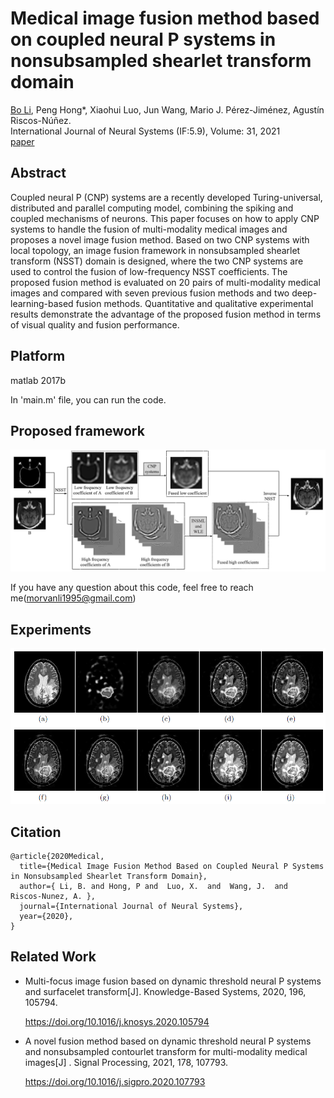 # Medical image fusion method based on coupled neural P systems in nonsubsampled shearlet transform domain
[Bo Li](https://github.com/MorvanLi/), Peng Hong*, Xiaohui Luo, Jun Wang, Mario J. Pérez-Jiménez, Agustín Riscos-Núñez.   
International Journal of Neural Systems (IF:5.9), Volume: 31,  2021  
[paper](https://www.worldscientific.com/doi/abs/10.1142/S0129065720500501)  

## Abstract

Coupled neural P (CNP) systems are a recently developed Turing-universal, distributed and parallel computing model, combining the spiking and coupled mechanisms of neurons. This paper focuses on how to apply CNP systems to handle the fusion of multi-modality medical images and proposes a novel image fusion method. Based on two CNP systems with local topology, an image fusion framework in nonsubsampled shearlet transform (NSST) domain is designed, where the two CNP systems are used to control the fusion of low-frequency NSST coefficients. The proposed fusion method is evaluated on 20 pairs of multi-modality medical images and compared with seven previous fusion methods and two deep-learning-based fusion methods. Quantitative and qualitative experimental results demonstrate the advantage of the proposed fusion method in terms of visual quality and fusion performance.

## Platform

matlab 2017b 

In 'main.m' file, you can run the code.

## Proposed framework

![framework](figures/framework.jpg)

If you have any question about this code, feel free to reach me(morvanli1995@gmail.com) 

## Experiments

![example](figures/example.jpg)

## Citation

````
@article{2020Medical,
  title={Medical Image Fusion Method Based on Coupled Neural P Systems in Nonsubsampled Shearlet Transform Domain},
  author={ Li, B. and Hong, P and  Luo, X.  and  Wang, J.  and  Riscos-Nunez, A. },
  journal={International Journal of Neural Systems},
  year={2020},
}
````

## Related Work

- Multi-focus image fusion based on dynamic threshold neural P systems and surfacelet transform[J]. Knowledge-Based Systems, 2020, 196, 105794.
  
  https://doi.org/10.1016/j.knosys.2020.105794
  
  
  
- A novel fusion method based on dynamic threshold neural P systems and nonsubsampled contourlet transform for multi-modality medical images[J] . Signal Processing, 2021, 178, 107793.

  https://doi.org/10.1016/j.sigpro.2020.107793

